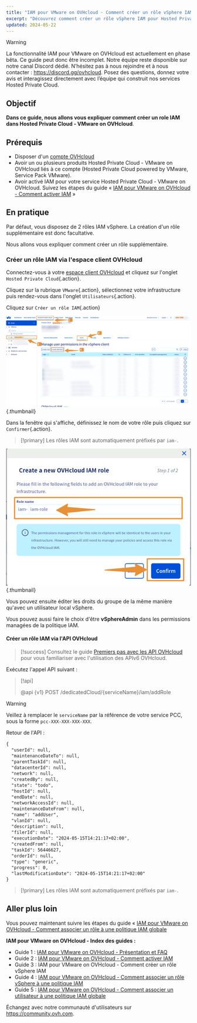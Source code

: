```yaml
---
title: "IAM pour VMware on OVHcloud - Comment créer un rôle vSphere IAM"
excerpt: "Découvrez comment créer un rôle vSphere IAM pour Hosted Private Cloud - VMware on OVHcloud"
updated: 2024-05-22
---
```


> [!warning]
> La fonctionnalité IAM pour VMware on OVHcloud est actuellement en phase bêta.
> Ce guide peut donc être incomplet. Notre équipe reste disponible sur notre canal Discord dédié. N’hésitez pas à nous rejoindre et à nous contacter : <https://discord.gg/ovhcloud>. Posez des questions, donnez votre avis et interagissez directement avec l’équipe qui construit nos services Hosted Private Cloud.

## Objectif

**Dans ce guide, nous allons vous expliquer comment créer un role IAM dans Hosted Private Cloud - VMware on OVHcloud**.

## Prérequis

- Disposer d'un [compte OVHcloud](/pages/account_and_service_management/account_information/ovhcloud-account-creation)
- Avoir un ou plusieurs produits Hosted Private Cloud - VMware on OVHcloud liés à ce compte (Hosted Private Cloud powered by VMware, Service Pack VMware).
- Avoir activé IAM pour votre service Hosted Private Cloud - VMware on OVHcloud. Suivez les étapes du guide « [IAM pour VMware on OVHcloud - Comment activer IAM](/pages/hosted_private_cloud/hosted_private_cloud_powered_by_vmware/vmware_iam_activation) »

## En pratique

Par défaut, vous disposez de 2 rôles IAM vSphere. La création d'un rôle supplémentaire est donc facultative.

Nous allons vous expliquer comment créer un rôle supplémentaire.

### Créer un rôle IAM via l'espace client OVHcloud

Connectez-vous à votre [espace client OVHcloud](/links/manager) et cliquez sur l'onglet `Hosted Private Cloud`{.action}.

Cliquez sur la rubrique `VMware`{.action}, sélectionnez votre infrastructure puis rendez-vous dans l'onglet `Utilisateurs`{.action}.

Cliquez sur `Créer un rôle IAM`{.action}

![IAM role add](images/iam_role_8.png){.thumbnail}

Dans la fenêtre qui s'affiche, définissez le nom de votre rôle puis cliquez sur `Confirmer`{.action}.

> [!primary]
> Les rôles IAM sont automatiquement préfixés par `iam-`.
>

![IAM role add](images/iam_role_9.png){.thumbnail}

Vous pouvez ensuite éditer les droits du groupe de la même manière qu'avec un utilisateur local vSphere.

Vous pouvez aussi faire le choix d'être **vSphereAdmin** dans les permissions managées de la politique IAM.

#### Créer un rôle IAM via l'API OVHcloud

> [!success]
> Consultez le guide [Premiers pas avec les API OVHcloud](/pages/manage_and_operate/api/first-steps) pour vous familiariser avec l'utilisation des APIv6 OVHcloud.


Exécutez l'appel API suivant :

> [!api]
>
> @api {v1} POST /dedicatedCloud/{serviceName}/iam/addRole
>

> [!warning]
> Veillez à remplacer le `serviceName` par la référence de votre service PCC, sous la forme `pcc-XXX-XXX-XXX-XXX`.

Retour de l'API :

```shell
{
  "userId": null,
  "maintenanceDateTo": null,
  "parentTaskId": null,
  "datacenterId": null,
  "network": null,
  "createdBy": null,
  "state": "todo",
  "hostId": null,
  "endDate": null,
  "networkAccessId": null,
  "maintenanceDateFrom": null,
  "name": "addUser",
  "vlanId": null,
  "description": null,
  "filerId": null,
  "executionDate": "2024-05-15T14:21:17+02:00",
  "createdFrom": null,
  "taskId": 56446627,
  "orderId": null,
  "type": "generic",
  "progress": 0,
  "lastModificationDate": "2024-05-15T14:21:17+02:00"
}
```

> [!primary]
> Les rôles IAM sont automatiquement préfixés par `iam-`.
>

## Aller plus loin

Vous pouvez maintenant suivre les étapes du guide « [IAM pour VMware on OVHcloud - Comment associer un rôle à une politique IAM globale](/pages/hosted_private_cloud/hosted_private_cloud_powered_by_vmware/vmware_iam_role_policy)

**IAM pour VMware on OVHcloud - Index des guides :**

- Guide 1 : [IAM pour VMware on OVHcloud - Présentation et FAQ](/pages/hosted_private_cloud/hosted_private_cloud_powered_by_vmware/vmware_iam_getting_started)
- Guide 2 : [IAM pour VMware on OVHcloud - Comment activer IAM](/pages/hosted_private_cloud/hosted_private_cloud_powered_by_vmware/vmware_iam_activation)
- Guide 3 : IAM pour VMware on OVHcloud - Comment créer un rôle vSphere IAM
- Guide 4 : [IAM pour VMware on OVHcloud - Comment associer un rôle vSphere à une politique IAM](/pages/hosted_private_cloud/hosted_private_cloud_powered_by_vmware/vmware_iam_role_policy)
- Guide 5 : [IAM pour VMware on OVHcloud - Comment associer un utilisateur à une politique IAM globale](/pages/hosted_private_cloud/hosted_private_cloud_powered_by_vmware/vmware_iam_user_policy)

Échangez avec notre communauté d'utilisateurs sur <https://community.ovh.com>.
